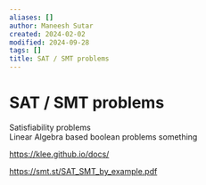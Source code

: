 ```yaml
---
aliases: []
author: Maneesh Sutar
created: 2024-02-02
modified: 2024-09-28
tags: []
title: SAT / SMT problems
---
```


# SAT / SMT problems

Satisfiability problems  
Linear Algebra based boolean problems something

<https://klee.github.io/docs/>

<https://smt.st/SAT_SMT_by_example.pdf>
